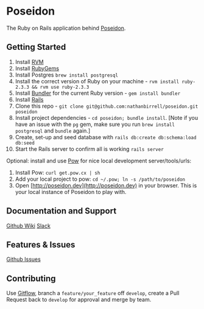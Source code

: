 Poseidon
================

The Ruby on Rails application behind [Poseidon](https://surfposeidon.io).

Getting Started
---------------

1. Install [RVM](https://rvm.io/rvm/install)
1. Install [RubyGems](https://rubygems.org/pages/download)
1. Install Postgres `brew install postgresql`
1. Install the correct version of Ruby on your machine - `rvm install ruby-2.3.3 && rvm use ruby-2.3.3`
1. Install [Bundler](http://bundler.io) for the current Ruby version - `gem install bundler`
1. Install [Rails](http://railsapps.github.io/installing-rails.html)
1. Clone this repo - `git clone git@github.com:nathanbirrell/poseidon.git poseidon`
1. Install project dependencies - `cd poseidon; bundle install`. [Note if you have an issue with the `pg` gem, make sure you run `brew install postgresql` and `bundle` again.]
1. Create, set-up and seed database with `rails db:create db:schema:load db:seed`
1. Start the Rails server to confirm all is working `rails server`

Optional: install and use [Pow](http://pow.cx) for nice local development server/tools/urls:

1. Install Pow: `curl get.pow.cx | sh`
1. Add your local project to pow: `cd ~/.pow; ln -s /path/to/poseidon`
1. Open [http://poseidon.dev](http://poseidon.dev) in your browser. This is your local instance of Poseidon to play with.


Documentation and Support
-------------------------

[Github Wiki](https://github.com/nathanbirrell/poseidon/wiki)
[Slack](https://poseidonweb.slack.com)

Features & Issues
-------------

[Github Issues](https://github.com/nathanbirrell/poseidon/issues)

Contributing
------------

Use [Gitflow](http://nvie.com/posts/a-successful-git-branching-model/), branch a `feature/your_feature` off `develop`, create a Pull Request back to `develop` for approval and merge by team.
